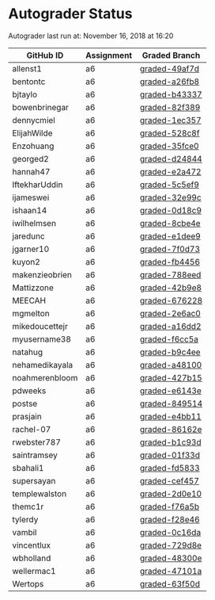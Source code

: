 # Autograder Status
Autograder last run at: November 16, 2018 at 16:20

| GitHub ID | Assignment | Graded Branch |
|-----------|------------|---------------|
| allenst1 | a6 | [graded-49af7d](https://github.com/Fall2018COMP401-001/a6-allenst1/tree/graded-49af7d) | 
| bentontc | a6 | [graded-a26fb8](https://github.com/Fall2018COMP401-001/a6-bentontc/tree/graded-a26fb8) | 
| bjtaylo | a6 | [graded-b43337](https://github.com/Fall2018COMP401-001/a6-bjtaylo/tree/graded-b43337) | 
| bowenbrinegar | a6 | [graded-82f389](https://github.com/Fall2018COMP401-001/a6-bowenbrinegar/tree/graded-82f389) | 
| dennycmiel | a6 | [graded-1ec357](https://github.com/Fall2018COMP401-001/a6-dennycmiel/tree/graded-1ec357) | 
| ElijahWilde | a6 | [graded-528c8f](https://github.com/Fall2018COMP401-001/a6-ElijahWilde/tree/graded-528c8f) | 
| Enzohuang | a6 | [graded-35fce0](https://github.com/Fall2018COMP401-001/a6-Enzohuang/tree/graded-35fce0) | 
| georged2 | a6 | [graded-d24844](https://github.com/Fall2018COMP401-001/a6-georged2/tree/graded-d24844) | 
| hannah47 | a6 | [graded-e2a472](https://github.com/Fall2018COMP401-001/a6-hannah47/tree/graded-e2a472) | 
| IftekharUddin | a6 | [graded-5c5ef9](https://github.com/Fall2018COMP401-001/a6-IftekharUddin/tree/graded-5c5ef9) | 
| ijameswei | a6 | [graded-32e99c](https://github.com/Fall2018COMP401-001/a6-ijameswei/tree/graded-32e99c) | 
| ishaan14 | a6 | [graded-0d18c9](https://github.com/Fall2018COMP401-001/a6-ishaan14/tree/graded-0d18c9) | 
| iwilhelmsen | a6 | [graded-8cbe4e](https://github.com/Fall2018COMP401-001/a6-iwilhelmsen/tree/graded-8cbe4e) | 
| jaredunc | a6 | [graded-e1dee9](https://github.com/Fall2018COMP401-001/a6-jaredunc/tree/graded-e1dee9) | 
| jgarner10 | a6 | [graded-7f0d73](https://github.com/Fall2018COMP401-001/a6-jgarner10/tree/graded-7f0d73) | 
| kuyon2 | a6 | [graded-fb4456](https://github.com/Fall2018COMP401-001/a6-kuyon2/tree/graded-fb4456) | 
| makenzieobrien | a6 | [graded-788eed](https://github.com/Fall2018COMP401-001/a6-makenzieobrien/tree/graded-788eed) | 
| Mattizzone | a6 | [graded-42b9e8](https://github.com/Fall2018COMP401-001/a6-Mattizzone/tree/graded-42b9e8) | 
| MEECAH | a6 | [graded-676228](https://github.com/Fall2018COMP401-001/a6-MEECAH/tree/graded-676228) | 
| mgmelton | a6 | [graded-2e6ac0](https://github.com/Fall2018COMP401-001/a6-mgmelton/tree/graded-2e6ac0) | 
| mikedoucettejr | a6 | [graded-a16dd2](https://github.com/Fall2018COMP401-001/a6-mikedoucettejr/tree/graded-a16dd2) | 
| myusername38 | a6 | [graded-f6cc5a](https://github.com/Fall2018COMP401-001/a6-myusername38/tree/graded-f6cc5a) | 
| natahug | a6 | [graded-b9c4ee](https://github.com/Fall2018COMP401-001/a6-natahug/tree/graded-b9c4ee) | 
| nehamedikayala | a6 | [graded-a48100](https://github.com/Fall2018COMP401-001/a6-nehamedikayala/tree/graded-a48100) | 
| noahmerenbloom | a6 | [graded-427b15](https://github.com/Fall2018COMP401-001/a6-noahmerenbloom/tree/graded-427b15) | 
| pdweeks | a6 | [graded-e6143e](https://github.com/Fall2018COMP401-001/a6-pdweeks/tree/graded-e6143e) | 
| postse | a6 | [graded-849514](https://github.com/Fall2018COMP401-001/a6-postse/tree/graded-849514) | 
| prasjain | a6 | [graded-e4bb11](https://github.com/Fall2018COMP401-001/a6-prasjain/tree/graded-e4bb11) | 
| rachel-07 | a6 | [graded-86162e](https://github.com/Fall2018COMP401-001/a6-rachel-07/tree/graded-86162e) | 
| rwebster787 | a6 | [graded-b1c93d](https://github.com/Fall2018COMP401-001/a6-rwebster787/tree/graded-b1c93d) | 
| saintramsey | a6 | [graded-01f33d](https://github.com/Fall2018COMP401-001/a6-saintramsey/tree/graded-01f33d) | 
| sbahali1 | a6 | [graded-fd5833](https://github.com/Fall2018COMP401-001/a6-sbahali1/tree/graded-fd5833) | 
| supersayan | a6 | [graded-cef457](https://github.com/Fall2018COMP401-001/a6-supersayan/tree/graded-cef457) | 
| templewalston | a6 | [graded-2d0e10](https://github.com/Fall2018COMP401-001/a6-templewalston/tree/graded-2d0e10) | 
| themc1r | a6 | [graded-f76a5b](https://github.com/Fall2018COMP401-001/a6-themc1r/tree/graded-f76a5b) | 
| tylerdy | a6 | [graded-f28e46](https://github.com/Fall2018COMP401-001/a6-tylerdy/tree/graded-f28e46) | 
| vambil | a6 | [graded-0c16da](https://github.com/Fall2018COMP401-001/a6-vambil/tree/graded-0c16da) | 
| vincentlux | a6 | [graded-729d8e](https://github.com/Fall2018COMP401-001/a6-vincentlux/tree/graded-729d8e) | 
| wbholland | a6 | [graded-48300e](https://github.com/Fall2018COMP401-001/a6-wbholland/tree/graded-48300e) | 
| wellermac1 | a6 | [graded-47101a](https://github.com/Fall2018COMP401-001/a6-wellermac1/tree/graded-47101a) | 
| Wertops | a6 | [graded-63f50d](https://github.com/Fall2018COMP401-001/a6-Wertops/tree/graded-63f50d) | 
